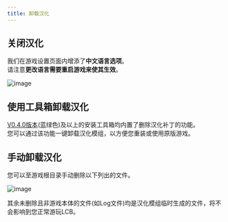 ```yaml
---
title: 卸载汉化
---
```


## 关闭汉化
我们在游戏设置页面内增添了**中文语言选项**。  
请注意**更改语言需要重启游戏来使其生效**。

![image](/img/page/settingschn.png)

## 使用工具箱卸载汉化
[V0.4.0版本](https://github.com/LocalizeLimbusCompany/LLC_MOD_Toolbox/releases/tag/v0.4.0)(蓝绿色)及以上的安装工具箱均内置了删除汉化补丁的功能。  
您可以通过该功能一键卸载汉化模组，以方便您重装或使用原版游戏。

## 手动卸载汉化
您可以至游戏根目录手动删除以下列出的文件。

![image](/img/page/uninst.png)

其余未删除且非游戏本体的文件(如Log文件)均是汉化模组临时生成的文件，将不会影响到您正常游玩LCB。
